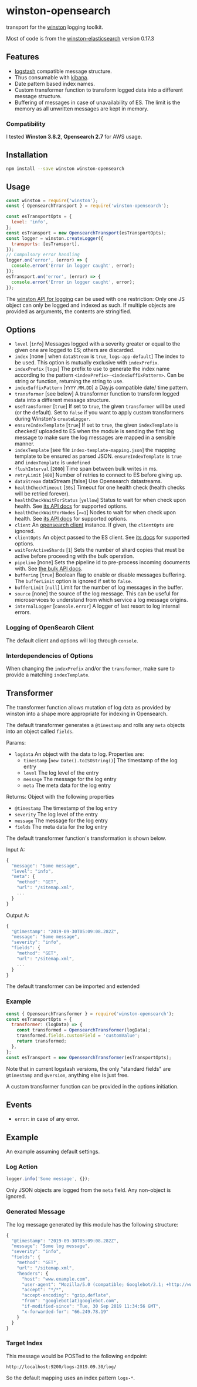 # winston-opensearch

transport for the [winston](https://github.com/winstonjs/winston) logging toolkit.

Most of code is from the [winston-elasticsearch](https://github.com/vanthome/winston-elasticsearch) version 0.17.3

## Features

- [logstash](https://www.elastic.co/products/logstash) compatible message structure.
- Thus consumable with [kibana](https://www.elastic.co/products/kibana).
- Date pattern based index names.
- Custom transformer function to transform logged data into a different message structure.
- Buffering of messages in case of unavailability of ES. The limit is the memory as all unwritten messages are kept in memory.

### Compatibility

I tested **Winston 3.8.2**, **Opensearch 2.7** for AWS usage.

## Installation

```sh
npm install --save winston winston-opensearch
```

## Usage

```js
const winston = require('winston');
const { OpensearchTransport } = require('winston-opensearch');

const esTransportOpts = {
  level: 'info',
};
const esTransport = new OpensearchTransport(esTransportOpts);
const logger = winston.createLogger({
  transports: [esTransport],
});
// Compulsory error handling
logger.on('error', (error) => {
  console.error('Error in logger caught', error);
});
esTransport.on('error', (error) => {
  console.error('Error in logger caught', error);
});
```

The [winston API for logging](https://github.com/winstonjs/winston#streams-objectmode-and-info-objects)
can be used with one restriction: Only one JS object can only be logged and indexed as such.
If multiple objects are provided as arguments, the contents are stringified.

## Options

- `level` [`info`] Messages logged with a severity greater or equal to the given one are logged to ES; others are discarded.
- `index` [none | when `dataStream` is `true`, `logs-app-default`] The index to be used. This option is mutually exclusive with `indexPrefix`.
- `indexPrefix` [`logs`] The prefix to use to generate the index name according to the pattern `<indexPrefix>-<indexSuffixPattern>`. Can be string or function, returning the string to use.
- `indexSuffixPattern` [`YYYY.MM.DD`] a Day.js compatible date/ time pattern.
- `transformer` [see below] A transformer function to transform logged data into a different message structure.
- `useTransformer` [`true`] If set to `true`, the given `transformer` will be used (or the default). Set to `false` if you want to apply custom transformers during Winston's `createLogger`.
- `ensureIndexTemplate` [`true`] If set to `true`, the given `indexTemplate` is checked/ uploaded to ES when the module is sending the first log message to make sure the log messages are mapped in a sensible manner.
- `indexTemplate` [see file `index-template-mapping.json`] the mapping template to be ensured as parsed JSON.
  `ensureIndexTemplate` is `true` and `indexTemplate` is `undefined`
- `flushInterval` [`2000`] Time span between bulk writes in ms.
- `retryLimit` [`400`] Number of retries to connect to ES before giving up.
- `dataStream` dataStream [false] Use Opensearch datastreams.
- `healthCheckTimeout` [`30s`] Timeout for one health check (health checks will be retried forever).
- `healthCheckWaitForStatus` [`yellow`] Status to wait for when check upon health. See [its API docs](https://www.elastic.co/guide/en/elasticsearch/reference/current/cluster-health.html) for supported options.
- `healthCheckWaitForNodes` [`>=1`] Nodes to wait for when check upon health. See [its API docs](https://www.elastic.co/guide/en/elasticsearch/reference/current/cluster-health.html) for supported options.
- `client` An [opensearch client](https://www.npmjs.com/package/@elastic/elasticsearch) instance. If given, the `clientOpts` are ignored.
- `clientOpts` An object passed to the ES client. See [its docs](https://www.elastic.co/guide/en/elasticsearch/client/javascript-api/current/client-configuration.html) for supported options.
- `waitForActiveShards` [`1`] Sets the number of shard copies that must be active before proceeding with the bulk operation.
- `pipeline` [none] Sets the pipeline id to pre-process incoming documents with. See [the bulk API docs](https://www.elastic.co/guide/en/elasticsearch/client/javascript-api/current/api-reference.html#api-bulk).
- `buffering` [`true`] Boolean flag to enable or disable messages buffering. The `bufferLimit` option is ignored if set to `false`.
- `bufferLimit` [`null`] Limit for the number of log messages in the buffer.
- `source` [none] the source of the log message. This can be useful for microservices to understand from which service a log message origins.
- `internalLogger` [`console.error`] A logger of last resort to log internal errors.

### Logging of OpenSearch Client

The default client and options will log through `console`.

### Interdependencies of Options

When changing the `indexPrefix` and/or the `transformer`,
make sure to provide a matching `indexTemplate`.

## Transformer

The transformer function allows mutation of log data as provided
by winston into a shape more appropriate for indexing in Opensearch.

The default transformer generates a `@timestamp` and rolls any `meta`
objects into an object called `fields`.

Params:

- `logdata` An object with the data to log. Properties are:
  - `timestamp` [`new Date().toISOString()`] The timestamp of the log entry
  - `level` The log level of the entry
  - `message` The message for the log entry
  - `meta` The meta data for the log entry

Returns: Object with the following properties

- `@timestamp` The timestamp of the log entry
- `severity` The log level of the entry
- `message` The message for the log entry
- `fields` The meta data for the log entry

The default transformer function's transformation is shown below.

Input A:

```js
{
  "message": "Some message",
  "level": "info",
  "meta": {
    "method": "GET",
    "url": "/sitemap.xml",
    ...
  }
}
```

Output A:

```js
{
  "@timestamp": "2019-09-30T05:09:08.282Z",
  "message": "Some message",
  "severity": "info",
  "fields": {
    "method": "GET",
    "url": "/sitemap.xml",
    ...
  }
}
```

The default transformer can be imported and extended

### Example

```js
const { OpensearchTransformer } = require('winston-opensearch');
const esTransportOpts = {
  transformer: (logData) => {
    const transformed = OpensearchTransformer(logData);
    transformed.fields.customField = 'customValue';
    return transformed;
  },
};
const esTransport = new OpensearchTransformer(esTransportOpts);
```

Note that in current logstash versions, the only "standard fields" are
`@timestamp` and `@version`, anything else is just free.

A custom transformer function can be provided in the options initiation.

## Events

- `error`: in case of any error.

## Example

An example assuming default settings.

### Log Action

```js
logger.info('Some message', {});
```

Only JSON objects are logged from the `meta` field. Any non-object is ignored.

### Generated Message

The log message generated by this module has the following structure:

```js
{
  "@timestamp": "2019-09-30T05:09:08.282Z",
  "message": "Some log message",
  "severity": "info",
  "fields": {
    "method": "GET",
    "url": "/sitemap.xml",
    "headers": {
      "host": "www.example.com",
      "user-agent": "Mozilla/5.0 (compatible; Googlebot/2.1; +http://www.google.com/bot.html)",
      "accept": "*/*",
      "accept-encoding": "gzip,deflate",
      "from": "googlebot(at)googlebot.com",
      "if-modified-since": "Tue, 30 Sep 2019 11:34:56 GMT",
      "x-forwarded-for": "66.249.78.19"
    }
  }
}
```

### Target Index

This message would be POSTed to the following endpoint:

    http://localhost:9200/logs-2019.09.30/log/

So the default mapping uses an index pattern `logs-*`.

